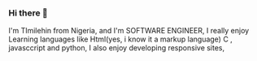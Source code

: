 ### Hi there 👋

I'm TImilehin from Nigeria, and I'm SOFTWARE ENGINEER,  I really enjoy Learning languages like Html(yes, i know it a markup language)  C , javasccript and python, I also enjoy developing responsive sites,
